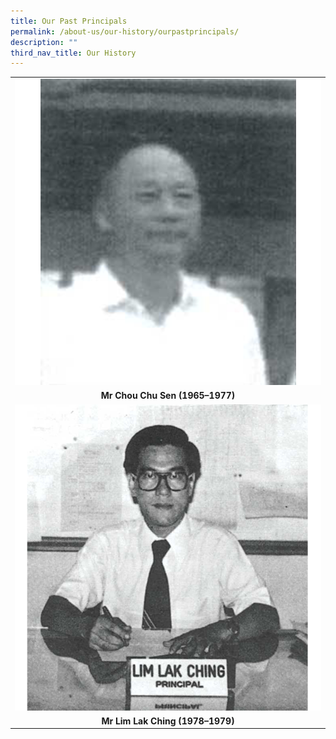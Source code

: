 ```yaml
---
title: Our Past Principals
permalink: /about-us/our-history/ourpastprincipals/
description: ""
third_nav_title: Our History
---
```

<table border="0">
	<tbody><tr>
	<td cellpadding="2">
	<img src="/images/Our%20Past%20Principals/m03%20chou-chu-shen.png">
	</td>			
	</tr>
	<tr>
	<td cellspacing="0" cellpadding="0">
	<center><b>Mr Chou Chu Sen (1965–1977)</b></center>
	</td>
  </tr>
		<tr>
	<td cellpadding="2">
	<img src="/images/Our%20Past%20Principals/m04%20mr-lim-photo-01.png">
	</td>			
	</tr>
	<tr>
	<td cellspacing="0" cellpadding="0">
	<center><b>Mr Lim Lak Ching (1978–1979)</b></center>
	</td>
  </tr>
	
	
</tbody></table>
	